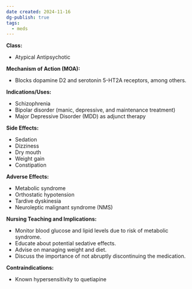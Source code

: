 ```yaml
---
date created: 2024-11-16
dg-publish: true
tags:
  - meds
---
```

**Class:**
- Atypical Antipsychotic

**Mechanism of Action (MOA):**
- Blocks dopamine D2 and serotonin 5-HT2A receptors, among others.

**Indications/Uses:**
- Schizophrenia
- Bipolar disorder (manic, depressive, and maintenance treatment)
- Major Depressive Disorder (MDD) as adjunct therapy

**Side Effects:**
- Sedation
- Dizziness
- Dry mouth
- Weight gain
- Constipation

**Adverse Effects:**
- Metabolic syndrome
- Orthostatic hypotension
- Tardive dyskinesia
- Neuroleptic malignant syndrome (NMS)

**Nursing Teaching and Implications:**
- Monitor blood glucose and lipid levels due to risk of metabolic syndrome.
- Educate about potential sedative effects.
- Advise on managing weight and diet.
- Discuss the importance of not abruptly discontinuing the medication.

**Contraindications:**
- Known hypersensitivity to quetiapine